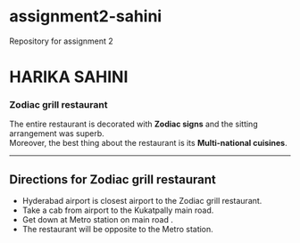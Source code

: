 # assignment2-sahini
Repository for assignment 2
# HARIKA SAHINI
### Zodiac grill restaurant
 The entire restaurant is decorated with **Zodiac signs** and the sitting arrangement was superb.<br> Moreover, the best thing about the restaurant is its **Multi-national cuisines**.

 ---

 ## Directions for Zodiac grill restaurant
 * Hyderabad airport is closest airport to the Zodiac grill restaurant.
 * Take a cab from airport to the Kukatpally main road.
 * Get down at Metro station on main road .
 * The restaurant will be opposite to the Metro station.
